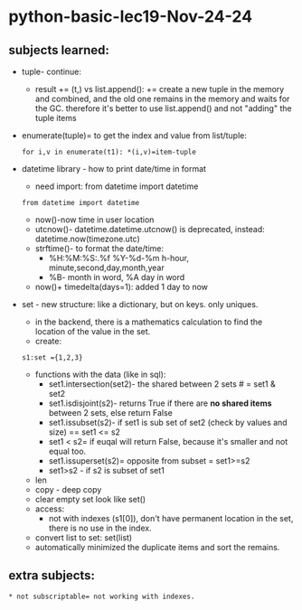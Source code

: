 # python-basic-lec19-Nov-24-24

## subjects learned:

* tuple- continue:
    * result += (t,) vs list.append(): += create a new tuple in the memory and combined, and the old one remains in the
      memory and waits for the GC.
      therefore it's better to use list.append() and not "adding" the tuple items
* enumerate(tuple)= to get the index and value from list/tuple:

    ```
    for i,v in enumerate(t1): *(i,v)=item-tuple
    ```

* datetime library - how to print date/time in format
    * need import: from datetime import datetime
    ```
    from datetime import datetime
    ```
    * now()-now time in user location
    * utcnow()- datetime.datetime.utcnow() is deprecated, instead: datetime.now(timezone.utc)
    * strftime()- to format the date/time:
        * %H:%M:%S:.%f %Y-%d-%m h-hour, minute,second,day,month,year
        * %B- month in word, %A day in word
    * now()+ timedelta(days=1): added 1 day to now
* set - new structure: like a dictionary, but on keys. only uniques.
    * in the backend, there is a mathematics calculation to find the location of the value in the set.
    * create:
    ```
    s1:set ={1,2,3}
    ```
    * functions with the data (like in sql):
        * set1.intersection(set2)- the shared between 2 sets # = set1 & set2
        * set1.isdisjoint(s2)- returns True if there are **no shared items** between 2 sets, else return False
        * set1.issubset(s2)- if set1 is sub set of set2 (check by values and size)  == set1 <= s2 
        * set1 < s2= if euqal will return False, because it's smaller and not equal too.
        * set1.issuperset(s2)= opposite from subset = set1>=s2
        * set1>s2 - if s2 is subset of set1
    * len
    * copy - deep copy
    * clear empty set look like set()
    * access:
        * not with indexes (s1[0]), don't have permanent location in the set, there is no use in the index.
    * convert list to set: set(list)
    * automatically minimized the duplicate items and sort the remains.
    
## extra subjects:

    * not subscriptable= not working with indexes.